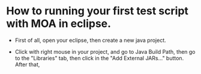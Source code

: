 # How to running your first test script with MOA in eclipse.

* First of all, open your eclipse, then create a new java project.

* Click with right mouse in your project, and go to Java Build Path, then go to the "Libraries" tab, then click in the "Add External JARs..." button. After that,  
